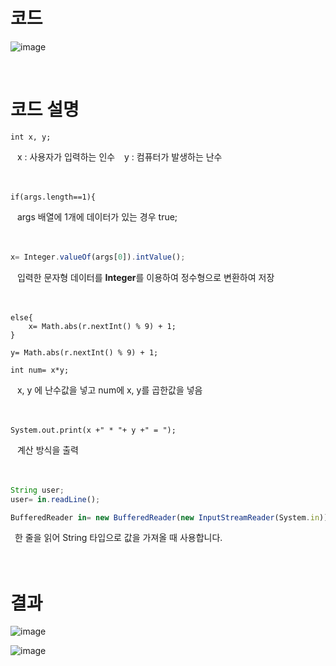 # 코드

![image](https://user-images.githubusercontent.com/104752202/187587003-866d467b-b47d-4c3c-97ae-e6a5fae25403.png)

<br>

# 코드 설명

```eclipse
int x, y;
```

&ensp; x : 사용자가 입력하는 인수
&ensp; y : 컴퓨터가 발생하는 난수
<br><br><br>

```eclipse
if(args.length==1){
```

&ensp; args 배열에 1개에 데이터가 있는 경우 true;
<br><br><br>

```javascript
x= Integer.valueOf(args[0]).intValue();
```

&ensp; 입력한 문자형 데이터를 <b>Integer</b>를 이용하여 정수형으로 변환하여 저장
<br><br><br>

```eclipse
else{
    x= Math.abs(r.nextInt() % 9) + 1;
}

y= Math.abs(r.nextInt() % 9) + 1;

int num= x*y;
```

&ensp; x, y 에 난수값을 넣고 num에 x, y를 곱한값을 넣음
<br><br><br>

```eclipse
System.out.print(x +" * "+ y +" = ");
```

&ensp; 계산 방식을 출력
<br><br><br>

```javascript
String user;
user= in.readLine();

BufferedReader in= new BufferedReader(new InputStreamReader(System.in));
```

&ensp;한 줄을 읽어 String 타입으로 값을 가져올 때 사용합니다.
<br><br><br>

# 결과

![image](https://user-images.githubusercontent.com/104752202/187587719-a59030c7-57f2-4235-99c4-75fc78912264.png)

![image](https://user-images.githubusercontent.com/104752202/187587559-78616e5c-39ef-48f2-ba7b-eeca5728344f.png)
